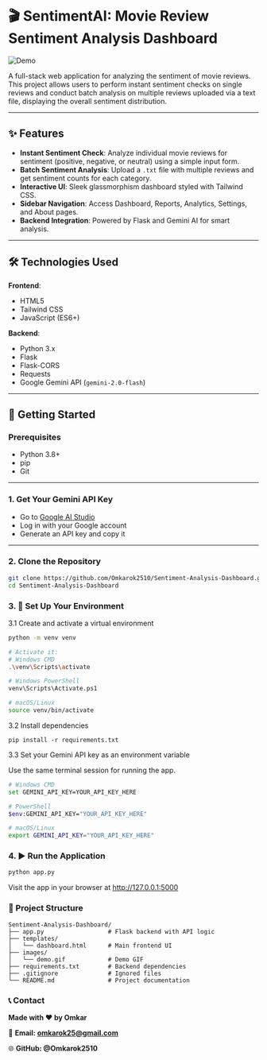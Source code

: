 # 🎬 SentimentAI: Movie Review Sentiment Analysis Dashboard

![Demo](https://github.com/Omkarok2510/Sentiment-Analysis-Dashboard/blob/main/images/demo.gif?raw=true)

A full-stack web application for analyzing the sentiment of movie reviews. This project allows users to perform instant sentiment checks on single reviews and conduct batch analysis on multiple reviews uploaded via a text file, displaying the overall sentiment distribution.

---

## ✨ Features

- **Instant Sentiment Check**: Analyze individual movie reviews for sentiment (positive, negative, or neutral) using a simple input form.
- **Batch Sentiment Analysis**: Upload a `.txt` file with multiple reviews and get sentiment counts for each category.
- **Interactive UI**: Sleek glassmorphism dashboard styled with Tailwind CSS.
- **Sidebar Navigation**: Access Dashboard, Reports, Analytics, Settings, and About pages.
- **Backend Integration**: Powered by Flask and Gemini AI for smart analysis.

---

## 🛠️ Technologies Used

**Frontend**:
- HTML5
- Tailwind CSS
- JavaScript (ES6+)

**Backend**:
- Python 3.x
- Flask
- Flask-CORS
- Requests
- Google Gemini API (`gemini-2.0-flash`)

---

## 🚀 Getting Started

### Prerequisites

- Python 3.8+
- pip
- Git

---

### 1. Get Your Gemini API Key

- Go to [Google AI Studio](https://makersuite.google.com/app)
- Log in with your Google account
- Generate an API key and copy it

---

### 2. Clone the Repository
```bash
git clone https://github.com/Omkarok2510/Sentiment-Analysis-Dashboard.git
cd Sentiment-Analysis-Dashboard
```
### 3. 🔧 Set Up Your Environment
3.1 Create and activate a virtual environment
```bash
python -m venv venv

# Activate it:
# Windows CMD
.\venv\Scripts\activate

# Windows PowerShell
venv\Scripts\Activate.ps1

# macOS/Linux
source venv/bin/activate
```
3.2 Install dependencies
```
pip install -r requirements.txt
```
3.3 Set your Gemini API key as an environment variable

Use the same terminal session for running the app.
```bash
# Windows CMD
set GEMINI_API_KEY=YOUR_API_KEY_HERE

# PowerShell
$env:GEMINI_API_KEY="YOUR_API_KEY_HERE"

# macOS/Linux
export GEMINI_API_KEY="YOUR_API_KEY_HERE"
```

### 4. ▶️ Run the Application
```bash
python app.py
```
Visit the app in your browser at http://127.0.0.1:5000


### 📂 Project Structure
```
Sentiment-Analysis-Dashboard/
├── app.py                  # Flask backend with API logic
├── templates/
│   └── dashboard.html      # Main frontend UI
├── images/
│   └── demo.gif            # Demo GIF
├── requirements.txt        # Backend dependencies
├── .gitignore              # Ignored files
└── README.md               # Project documentation

```
### 📞 Contact
**Made with ❤️ by Omkar**

📧 **Email: omkarok25@gmail.com**

🌐 **GitHub: @Omkarok2510**
